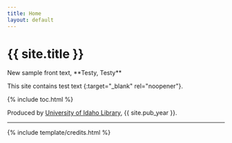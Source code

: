 ```yaml
---
title: Home
layout: default
---
```


<h1 class="text-center pt-2">{{ site.title }}</h1>

<div class="text-center pt-3" markdown="1">
New sample front text, **Testy, Testy**

This site contains test text {:target="_blank" rel="noopener"}.
</div>

{% include toc.html %}

Produced by [University of Idaho Library](http://www.lib.uidaho.edu/), {{ site.pub_year }}.

------

{% include template/credits.html %}
